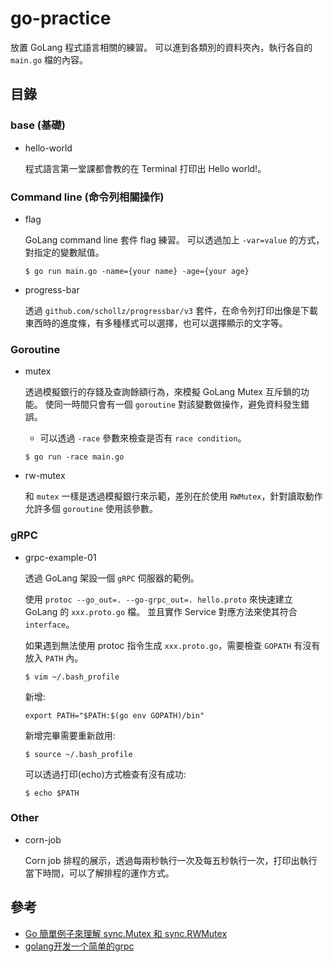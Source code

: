 # go-practice

放置 GoLang 程式語言相關的練習。
可以進到各類別的資料夾內，執行各自的 `main.go` 檔的內容。

## 目錄

### base (基礎)

- hello-world

    程式語言第一堂課都會教的在 Terminal 打印出 Hello world!。

### Command line (命令列相關操作)

- flag

    GoLang command line 套件 flag 練習。
    可以透過加上 `-var=value` 的方式，對指定的變數賦值。

    ```
    $ go run main.go -name={your name} -age={your age}
    ```

- progress-bar

    透過 `github.com/schollz/progressbar/v3` 套件，在命令列打印出像是下載東西時的進度條，有多種樣式可以選擇，也可以選擇顯示的文字等。

### Goroutine

- mutex

    透過模擬銀行的存錢及查詢餘額行為，來模擬 GoLang Mutex 互斥鎖的功能。
    使同一時間只會有一個 `goroutine` 對該變數做操作，避免資料發生錯誤。

    * 可以透過 `-race` 參數來檢查是否有 `race condition`。

    ```
    $ go run -race main.go
    ```

- rw-mutex

    和 `mutex` 一樣是透過模擬銀行來示範，差別在於使用 `RWMutex`，針對讀取動作允許多個 `goroutine` 使用該參數。

### gRPC

- grpc-example-01

    透過 GoLang 架設一個 `gRPC` 伺服器的範例。

    使用 `protoc --go_out=. --go-grpc_out=. hello.proto` 來快速建立 GoLang 的 `xxx.proto.go` 檔。
    並且實作 Service 對應方法來使其符合 `interface`。

    如果遇到無法使用 protoc 指令生成 `xxx.proto.go`，需要檢查 `GOPATH` 有沒有放入 `PATH` 內。
    
    ```
    $ vim ~/.bash_profile
    ```

    新增:
    ```
    export PATH="$PATH:$(go env GOPATH)/bin"
    ```

    新增完畢需要重新啟用:
    ```
    $ source ~/.bash_profile
    ```

    可以透過打印(echo)方式檢查有沒有成功:
    ```
    $ echo $PATH
    ```

### Other

- corn-job

    Corn job 排程的展示，透過每兩秒執行一次及每五秒執行一次，打印出執行當下時間，可以了解排程的運作方式。

## 參考

- [Go 簡單例子來理解 sync.Mutex 和 sync.RWMutex](https://clouding.city/go/mutex-rwmutex/)
- [golang开发一个简单的grpc](https://waterflow.link/articles/1665674508275)
